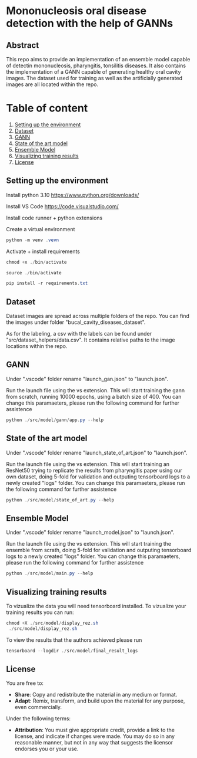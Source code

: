# Mononucleosis oral disease detection with the help of GANNs

## Abstract

This repo aims to provide an implementation of an ensemble model capable of detectin mononucleosis, pharyngitis, tonsilitis diseases. It also contains the implementation of a GANN capable of generating
healthy oral cavity images. The dataset used for training as well as the artificially generated images are all located within the repo.

# Table of content

1. [Setting up the environment](#setting-up-the-environment)
2. [Dataset](#dataset)
3. [GANN](#gann)
4. [State of the art model](#state-of-the-art-model)
5. [Ensemble Model](#ensemble-model)
6. [Visualizing training results](#visualizing-training-results)
7. [License](#license)

## Setting up the environment

Install python 3.10 https://www.python.org/downloads/

Install VS Code https://code.visualstudio.com/

Install code runner + python extensions

Create a virtual environment

```ps1
python -m venv .vevn
```

Activate + install requirements

```ps1
chmod +x ./bin/activate

source ./bin/activate

pip install -r requirements.txt
```

## Dataset

Dataset images are spread across multiple folders of the repo. You can find the images under folder "bucal_cavity_diseases_dataset".

As for the labeling, a csv with the labels can be found under "src/dataset_helpers/data.csv". It contains relative paths to the image locations within the repo.

## GANN

Under ".vscode" folder rename "launch_gan.json" to "launch.json". 

Run the launch file using the vs extension. This will start training the gann from scratch, running 10000 epochs, using a batch size of 400. You can change this paramaeters, please run the following command for further assistence

```ps1
python ./src/model/gann/app.py --help
```

## State of the art model

Under ".vscode" folder rename "launch_state_of_art.json" to "launch.json".

Run the launch file using the vs extension. This will start training an ResNet50 trying to replicate the results from pharyngitis paper using our own dataset, doing 5-fold for validation and outputing tensorboard logs to a newly created "logs" folder. You can change this paramaeters, please run the following command for further assistence

```ps1
python ./src/model/state_of_art.py --help
```

## Ensemble Model

Under ".vscode" folder rename "launch_model.json" to "launch.json".

Run the launch file using the vs extension. This will start training the ensemble from scrath, doing 5-fold for validation and outputing tensorboard logs to a newly created "logs" folder. You can change this paramaeters, please run the following command for further assistence

```ps1
python ./src/model/main.py --help
```

## Visualizing training results

To vizualize the data you will need tensorboard installed. To vizualize your training results you can run:

```ps1
chmod +X ./src/model/display_rez.sh
 ./src/model/display_rez.sh
```

To view the results that the authors achieved please run

```ps1
tensorboard --logdir ./src/model/final_result_logs
```

## License

You are free to:

- **Share**: Copy and redistribute the material in any medium or format.
- **Adapt**: Remix, transform, and build upon the material for any purpose, even commercially.

Under the following terms:

- **Attribution**: You must give appropriate credit, provide a link to the license, and indicate if changes were made. You may do so in any reasonable manner, but not in any way that suggests the licensor endorses you or your use.
